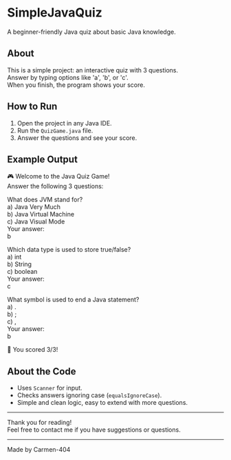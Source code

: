 # SimpleJavaQuiz

A beginner-friendly Java quiz about basic Java knowledge.

## About

This is a simple project: an interactive quiz with 3 questions.  
Answer by typing options like 'a', 'b', or 'c'.  
When you finish, the program shows your score.

## How to Run

1. Open the project in any Java IDE.
2. Run the `QuizGame.java` file.
3. Answer the questions and see your score.

## Example Output

🎮 Welcome to the Java Quiz Game!  
Answer the following 3 questions:

What does JVM stand for?  
a) Java Very Much  
b) Java Virtual Machine  
c) Java Visual Mode  
Your answer:  
b

Which data type is used to store true/false?  
a) int  
b) String  
c) boolean  
Your answer:  
c

What symbol is used to end a Java statement?  
a) .  
b) ;  
c) ,  
Your answer:  
b

🎉 You scored 3/3!

## About the Code

- Uses `Scanner` for input.
- Checks answers ignoring case (`equalsIgnoreCase`).
- Simple and clean logic, easy to extend with more questions.

---

Thank you for reading!  
Feel free to contact me if you have suggestions or questions.

---

Made by Carmen-404